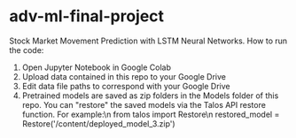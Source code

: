 # adv-ml-final-project
Stock Market Movement Prediction with LSTM Neural Networks.
How to run the code:
1. Open Jupyter Notebook in Google Colab
2. Upload data contained in this repo to your Google Drive
3. Edit data file paths to correspond with your Google Drive
4. Pretrained models are saved as zip folders in the Models folder of this repo.
    You can "restore" the saved models via the Talos API restore function.
    For example:\n
    from talos import Restore\n
    restored_model = Restore('/content/deployed_model_3.zip')
